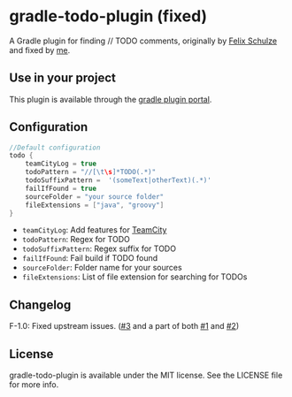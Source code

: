 # gradle-todo-plugin (fixed)

A Gradle plugin for finding // TODO comments, originally by [Felix Schulze](https://github.com/x2on) and fixed by [me](https://github.com/HoldYourWaffle).

## Use in your project

This plugin is available through the [gradle plugin portal](https://plugins.gradle.org/plugin/info.zthings.gradletodo).

## Configuration

```gradle
//Default configuration
todo {
    teamCityLog = true
    todoPattern = "//[\t\s]*TODO(.*)"
    todoSuffixPattern =  '(someText|otherText)(.*)'
    failIfFound = true
    sourceFolder = "your source folder"
    fileExtensions = ["java", "groovy"]
}
```

* `teamCityLog`: Add features for [TeamCity](http://www.jetbrains.com/teamcity/)
* `todoPattern`: Regex for TODO
* `todoSuffixPattern`: Regex suffix for TODO
* `failIfFound`: Fail build if TODO found
* `sourceFolder`: Folder name for your sources
* `fileExtensions`: List of file extension for searching for TODOs

## Changelog

F-1.0: Fixed upstream issues. ([#3](https://github.com/AutoScout24/gradle-todo-plugin/issues/3) and a part of both [#1](https://github.com/AutoScout24/gradle-todo-plugin/issues/1) and [#2](https://github.com/AutoScout24/gradle-todo-plugin/issues/2))

## License

gradle-todo-plugin is available under the MIT license. See the LICENSE file for more info.
